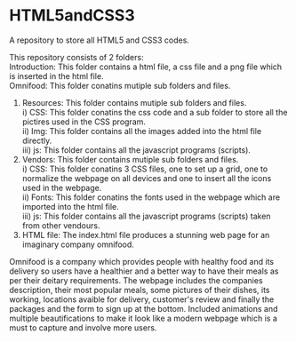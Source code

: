 # HTML5andCSS3
A repository to store all HTML5 and CSS3 codes.

This repository consists of 2 folders:  
Introduction: This folder contains a html file, a css file and a png file which is inserted in the html file.  
Omnifood: This folder conatins mutiple sub folders and files. 
1. Resources: This folder contains mutiple sub folders and files.  
  i) CSS: This folder conatins the css code and a sub folder to store all the pictires used in the CSS program.  
  ii) Img: This folder contains all the images added into the html file directly.  
  iii) js: This folder contains all the javascript programs (scripts). 
2. Vendors: This folder contains mutiple sub folders and files.   
  i) CSS: This folder conatins 3 CSS files, one to set up a grid, one to normalize the webpage on all devices and one to insert all the icons used in the webpage.  
  ii) Fonts: This folder conatins the fonts used in the webpage which are imported into the html file.  
  iii) js: This folder contains all the javascript programs (scripts) taken from other vendours. 
3. HTML file: The index.html file produces a stunning web page for an imaginary company omnifood.   

Omnifood is a company which provides people with healthy food and its delivery so users  have a healthier and a better way to have their meals as per their deitary requirements. The webpage includes the companies description, their most popular meals, some pictures of their dishes, its working, locations avaible for delivery, customer's review and finally the packages and the form to sign up at the bottom. Included animations and multiple beautifications to make it look like a modern webpage which is a must to capture and involve more users.  
